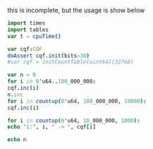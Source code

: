 this is incomplete, but the usage is show below

```Nim
import times
import tables
var t = cpuTime()

var cqf:CQF
doAssert cqf.init(bits=30)
#var cqf = initCountTable[uint64](32768)

var n = 0
for i in 0'u64..100_000_000:
cqf.inc(i)
n.inc
for i in countup(0'u64, 100_000_000, 10000):
cqf.inc(i)

for i in countup(0'u64, 10_000_000, 1000):
echo "i:", i, " -> ", cqf[i]

echo n
```
